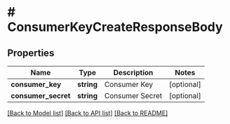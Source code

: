 # # ConsumerKeyCreateResponseBody

## Properties

Name | Type | Description | Notes
------------ | ------------- | ------------- | -------------
**consumer_key** | **string** | Consumer Key | [optional]
**consumer_secret** | **string** | Consumer Secret | [optional]

[[Back to Model list]](../../README.md#models) [[Back to API list]](../../README.md#endpoints) [[Back to README]](../../README.md)
